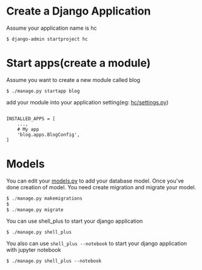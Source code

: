 # Create a Django Application

Assume your application name is hc

```shell
$ django-admin startproject hc 
```

# Start apps(create a module)
 
Assume you want to create a new module called blog
 
```shell
$ ./manage.py startapp blog
```

add your module into your application setting(eg: [hc/settings.py](hc/settings.py))

```python3

INSTALLED_APPS = [
    ...,
    # My app
    'blog.apps.BlogConfig',
]
```

# Models

You can edit your [models.py](blog/models.py) to add your database model. Once you've done creation of model. You need create migration and migrate your model.

```python
$ ./manage.py makemigrations
$
$ ./manage.py migrate
```

You can use shell_plus to start your django application
```shell
$ ./manage.py shell_plus
```

You also can use ```shell_plus --notebook``` to start your django application with jupyter notebook
```shell
$ ./manage.py shell_plus --notebook 
```